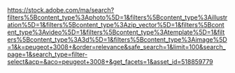 https://stock.adobe.com/ma/search?filters%5Bcontent_type%3Aphoto%5D=1&filters%5Bcontent_type%3Aillustration%5D=1&filters%5Bcontent_type%3Azip_vector%5D=1&filters%5Bcontent_type%3Avideo%5D=1&filters%5Bcontent_type%3Atemplate%5D=1&filters%5Bcontent_type%3A3d%5D=1&filters%5Bcontent_type%3Aimage%5D=1&k=peugeot+3008+&order=relevance&safe_search=1&limit=100&search_page=1&search_type=filter-select&acp=&aco=peugeot+3008+&get_facets=1&asset_id=518859779
